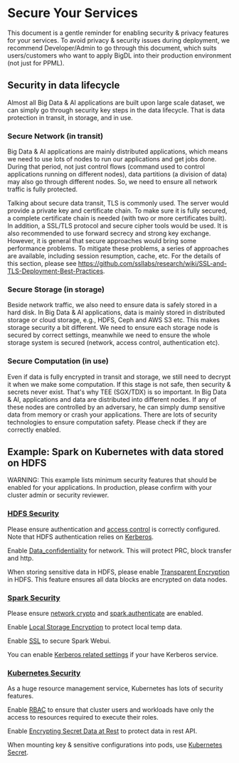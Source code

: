 # Secure Your Services
 
This document is a gentle reminder for enabling security & privacy features for your services. To avoid privacy & security issues during deployment, we recommend Developer/Admin to go through this document, which suits users/customers who want to apply BigDL into their production environment (not just for PPML).
 
## Security in data lifecycle
 
Almost all Big Data & AI applications are built upon large scale dataset, we can simply go through security key steps in the data lifecycle. That is data protection in transit, in storage, and in use.
 
### Secure Network (in transit)
 
Big Data & AI applications are mainly distributed applications, which means we need to use lots of nodes to run our applications and get jobs done. During that period, not just control flows (command used to control applications running on different nodes), data partitions (a division of data) may also go through different nodes. So, we need to ensure all network traffic is fully protected.
 
Talking about secure data transit, TLS is commonly used. The server would provide a private key and certificate chain. To make sure it is fully secured, a complete certificate chain is needed (with two or more certificates built). In addition, a SSL/TLS protocol and secure cipher tools would be used. It is also recommended to use forward secrecy and strong key exchange. However, it is general that secure approaches would bring some performance problems. To mitigate these problems, a series of approaches are available, including session resumption, cache, etc. For the details of this section, please see https://github.com/ssllabs/research/wiki/SSL-and-TLS-Deployment-Best-Practices.
 
### Secure Storage (in storage)
 
Beside network traffic, we also need to ensure data is safely stored in a hard disk. In Big Data & AI applications, data is mainly stored in distributed storage or cloud storage, e.g., HDFS, Ceph and AWS S3 etc. This makes storage security a bit different. We need to ensure each storage node is secured by correct settings, meanwhile we need to ensure the whole storage system is secured (network, access control, authentication etc).
 
### Secure Computation (in use)
 
Even if data is fully encrypted in transit and storage, we still need to decrypt it when we make some computation. If this stage is not safe, then security & secrets never exist. That's why TEE (SGX/TDX) is so important. In Big Data & AI, applications and data are distributed into different nodes. If any of these nodes are controlled by an adversary, he can simply dump sensitive data from memory or crash your applications. There are lots of security technologies to ensure computation safety. Please check if they are correctly enabled.
 
## Example: Spark on Kubernetes with data stored on HDFS
 
WARNING: This example lists minimum security features that should be enabled for your applications. In production, please confirm with your cluster admin or security reviewer.
 
### [HDFS Security](https://hadoop.apache.org/docs/stable/hadoop-project-dist/hadoop-common/SecureMode.html)
 
Please ensure authentication and [access control](https://hadoop.apache.org/docs/stable/hadoop-project-dist/hadoop-hdfs/HdfsPermissionsGuide.html) is correctly configured. Note that HDFS authentication relies on [Kerberos](http://web.mit.edu/kerberos/krb5-1.12/doc/user/user_commands/kinit.html).
 
Enable [Data_confidentiality](https://hadoop.apache.org/docs/stable/hadoop-project-dist/hadoop-common/SecureMode.html#Data_confidentiality) for network. This will protect PRC, block transfer and http.
 
When storing sensitive data in HDFS, please enable [Transparent Encryption](https://hadoop.apache.org/docs/stable/hadoop-project-dist/hadoop-hdfs/TransparentEncryption.html) in HDFS. This feature ensures all data blocks are encrypted on data nodes.
 
### [Spark Security](https://spark.apache.org/docs/latest/security.html)
 
Please ensure [network crypto](https://spark.apache.org/docs/latest/security.html#encryption) and [spark.authenticate](https://spark.apache.org/docs/latest/security.html#spark-rpc-communication-protocol-between-spark-processes) are enabled.
 
Enable [Local Storage Encryption](https://spark.apache.org/docs/latest/security.html#local-storage-encryption) to protect local temp data.
 
Enable [SSL](https://spark.apache.org/docs/latest/security.html#ssl-configuration) to secure Spark Webui.
 
You can enable [Kerberos related settings](https://spark.apache.org/docs/latest/security.html#kerberos) if your have Kerberos service.
 
### [Kubernetes Security](https://kubernetes.io/docs/concepts/security/)
 
As a huge resource management service, Kubernetes has lots of security features.
 
Enable [RBAC](https://kubernetes.io/docs/concepts/security/rbac-good-practices/) to ensure that cluster users and workloads have only the access to resources required to execute their roles.
 
Enable [Encrypting Secret Data at Rest](https://kubernetes.io/docs/tasks/administer-cluster/encrypt-data/) to protect data in rest API.
 
When mounting key & sensitive configurations into pods, use [Kubernetes Secret](https://kubernetes.io/docs/concepts/configuration/secret/).
 

